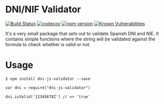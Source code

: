 # DNI/NIF Validator

[![Build Status](https://travis-ci.org/idirouhab/dni-js-validator.svg?branch=master)](https://travis-ci.org/idirouhab/dni-js-validator)
[![codecov](https://codecov.io/gh/idirouhab/dni-js-validator/branch/master/graph/badge.svg)](https://codecov.io/gh/idirouhab/dni-js-validator)
[![npm version](https://badge.fury.io/js/dni-js-validator.svg)](https://badge.fury.io/js/dni-js-validator)
[![Known Vulnerabilities](https://snyk.io/test/github/idirouhab/dni-js-validator:package.json/badge.svg?targetFile=package.json)](https://snyk.io/test/github/idirouhab/dni-js-validator:package.json?targetFile=package.json)

It's a very small package that sets out to validate Spanish DNI and NIE.
It contains simple functions where the string will be validated against the formula to check whether is valid or not.

# Usage

```
$ npm install dni-js-validator --save 
```

```
var dni = require("dni-js-validator")

dni.isValid('12345678Z') // => 'true'
```
